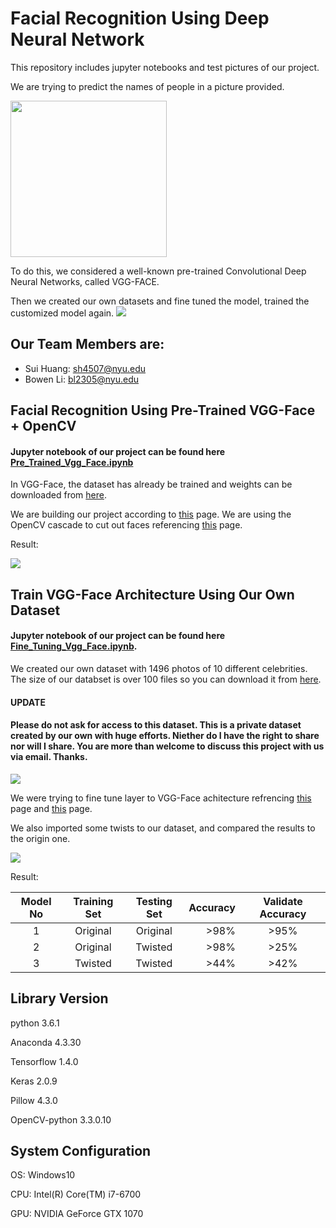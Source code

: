 # Facial Recognition Using Deep Neural Network

This repository includes jupyter notebooks and test pictures of our project.

We are trying to predict the names of people in a picture provided.  

<img src="https://github.com/skylarhuang/ML_project/blob/master/mg.jpg?raw=true" width="250">

To do this, we considered a well-known pre-trained Convolutional Deep Neural Networks, called VGG-FACE.

Then we created our own datasets and fine tuned the model, trained the customized model again.
<img src="https://github.com/skylarhuang/ML_project/blob/master/name.PNG?raw=true" >

## Our Team Members are:
* Sui Huang: sh4507@nyu.edu
* Bowen Li: bl2305@nyu.edu

## Facial Recognition Using Pre-Trained VGG-Face + OpenCV
#### Jupyter notebook of our project can be found here [Pre_Trained_Vgg_Face.ipynb](https://github.com/skylarhuang/ML_project/blob/master/pre_trained_vgg_face.ipynb)

In VGG-Face, the dataset has already be trained and weights can be downloaded from [here](http:http://www.robots.ox.ac.uk/~vgg/software/vgg_face/src/vgg_face_matconvnet.tar.gz).

We are building our project according to [this](https://aboveintelligent.com/face-recognition-with-keras-and-opencv-2baf2a83b799) page.
We are using the OpenCV cascade to cut out faces referencing [this](https://realpython.com/blog/python/face-recognition-with-python/)  page.

Result:

<img src="https://github.com/skylarhuang/ML_project/blob/master/mgresult.PNG?raw=true">

## Train VGG-Face Architecture Using Our Own Dataset
#### Jupyter notebook of our project can be found here [Fine_Tuning_Vgg_Face.ipynb](https://github.com/skylarhuang/ML_project/blob/master/Fine_Tuning_Vgg_Face.ipynb).

We created our own dataset with 1496 photos of 10 different celebrities. 
The size of our databset is over 100 files so you can download it from [here](https://drive.google.com/a/nyu.edu/file/d/1hgcajyL_qAPl61nkU1NVft-JNaw6L9Lo/view?usp=sharing).

#### UPDATE
#### Please do not ask for access to this dataset. This is a private dataset created by our own with huge efforts. Niether do I have the right to share nor will I share. You are more than welcome to discuss this project with us via email. Thanks.

<img src="https://github.com/skylarhuang/ML_project/blob/master/Dataset.PNG?raw=true">

We were trying to fine tune layer to VGG-Face achitecture refrencing [this](https://blog.keras.io/building-powerful-image-classification-models-using-very-little-data.html) page and [this](https://github.com/rcmalli/keras-vggface) page.

We also imported some twists to our dataset, and compared the results to the origin one.

<img src="https://github.com/skylarhuang/ML_project/blob/master/Dataset_twist.PNG?raw=true">

Result:

 
 | Model No   | Training Set   | Testing Set  |  Accuracy | Validate Accuracy|
 | :---:      |     :---:      |   :---:      |  ---:     | :----:|
 | 1          | Original       | Original     |  >98%     | >95%|
 | 2          | Original       | Twisted      |  >98%     | >25%|
 | 3          | Twisted        | Twisted      |  >44%     | >42%|



## Library Version
python 3.6.1

Anaconda 4.3.30

Tensorflow 1.4.0

Keras 2.0.9

Pillow 4.3.0

OpenCV-python 3.3.0.10

## System Configuration
OS: Windows10

CPU: Intel(R) Core(TM) i7-6700 

GPU: NVIDIA GeForce GTX 1070 
